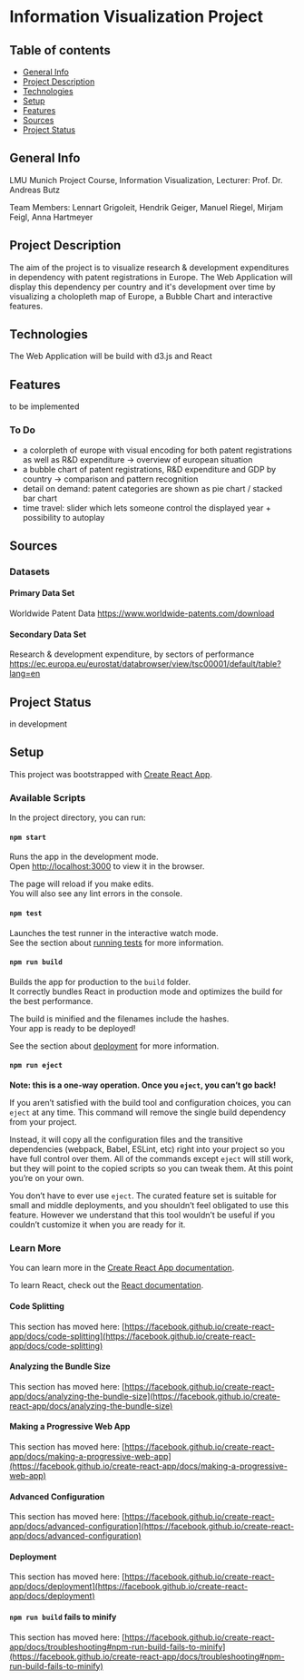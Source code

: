 # Information Visualization Project

## Table of contents
* [General Info](#general-info)
* [Project Description](#project-description)
* [Technologies](#technologies)
* [Setup](#setup)
* [Features](#features)
* [Sources](#sources)
* [Project Status](#project-status)

## General Info
LMU Munich Project Course, Information Visualization, Lecturer: Prof. Dr. Andreas Butz

Team Members: Lennart Grigoleit, Hendrik Geiger, Manuel Riegel, Mirjam Feigl, Anna Hartmeyer

## Project Description
The aim of the project is to visualize research & development expenditures in dependency with patent registrations in Europe. The Web Application will display this dependency per country and it's development over time by visualizing 
a cholopleth map of Europe, a Bubble Chart and interactive features. 

## Technologies
The Web Application will be build with d3.js and React

## Features
to be implemented

### To Do

- a colorpleth of europe with visual encoding for both patent registrations as well as R&D expenditure
    → overview of european situation
- a bubble chart of patent registrations, R&D expenditure and GDP by country 
    → comparison and pattern recognition
- detail on demand: patent categories are shown as pie chart / stacked bar chart
- time travel: slider which lets someone control the displayed year + possibility to autoplay

## Sources

### Datasets
#### Primary Data Set
Worldwide Patent Data
https://www.worldwide-patents.com/download

#### Secondary Data Set
Research & development expenditure, by sectors of performance
https://ec.europa.eu/eurostat/databrowser/view/tsc00001/default/table?lang=en


## Project Status
in development


## Setup

This project was bootstrapped with [Create React App](https://github.com/facebook/create-react-app).

### Available Scripts

In the project directory, you can run:

#### `npm start`

Runs the app in the development mode.\
Open [http://localhost:3000](http://localhost:3000) to view it in the browser.

The page will reload if you make edits.\
You will also see any lint errors in the console.

#### `npm test`

Launches the test runner in the interactive watch mode.\
See the section about [running tests](https://facebook.github.io/create-react-app/docs/running-tests) for more information.

#### `npm run build`

Builds the app for production to the `build` folder.\
It correctly bundles React in production mode and optimizes the build for the best performance.

The build is minified and the filenames include the hashes.\
Your app is ready to be deployed!

See the section about [deployment](https://facebook.github.io/create-react-app/docs/deployment) for more information.

#### `npm run eject`

**Note: this is a one-way operation. Once you `eject`, you can’t go back!**

If you aren’t satisfied with the build tool and configuration choices, you can `eject` at any time. This command will remove the single build dependency from your project.

Instead, it will copy all the configuration files and the transitive dependencies (webpack, Babel, ESLint, etc) right into your project so you have full control over them. All of the commands except `eject` will still work, but they will point to the copied scripts so you can tweak them. At this point you’re on your own.

You don’t have to ever use `eject`. The curated feature set is suitable for small and middle deployments, and you shouldn’t feel obligated to use this feature. However we understand that this tool wouldn’t be useful if you couldn’t customize it when you are ready for it.

### Learn More

You can learn more in the [Create React App documentation](https://facebook.github.io/create-react-app/docs/getting-started).

To learn React, check out the [React documentation](https://reactjs.org/).

#### Code Splitting

This section has moved here: [https://facebook.github.io/create-react-app/docs/code-splitting](https://facebook.github.io/create-react-app/docs/code-splitting)

#### Analyzing the Bundle Size

This section has moved here: [https://facebook.github.io/create-react-app/docs/analyzing-the-bundle-size](https://facebook.github.io/create-react-app/docs/analyzing-the-bundle-size)

#### Making a Progressive Web App

This section has moved here: [https://facebook.github.io/create-react-app/docs/making-a-progressive-web-app](https://facebook.github.io/create-react-app/docs/making-a-progressive-web-app)

#### Advanced Configuration

This section has moved here: [https://facebook.github.io/create-react-app/docs/advanced-configuration](https://facebook.github.io/create-react-app/docs/advanced-configuration)

#### Deployment

This section has moved here: [https://facebook.github.io/create-react-app/docs/deployment](https://facebook.github.io/create-react-app/docs/deployment)

#### `npm run build` fails to minify

This section has moved here: [https://facebook.github.io/create-react-app/docs/troubleshooting#npm-run-build-fails-to-minify](https://facebook.github.io/create-react-app/docs/troubleshooting#npm-run-build-fails-to-minify)
